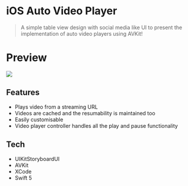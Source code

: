 # iOS Auto Video Player
> A simple table view design with social media like UI to present the implementation of auto video players using AVKit!

# Preview
![](https://drive.google.com/file/d/1lWHdwYzUHoGJG9Sp4EPADypYw2N2C3Xj/view?usp=share_link)


## Features

- Plays video from a streaming URL 
- Videos are cached and the resumability is maintained too
- Easily customisable
- Video player controller handles all the play and pause functionality

## Tech

- UIKitStoryboardUI
- AVKit
- XCode 
- Swift 5

